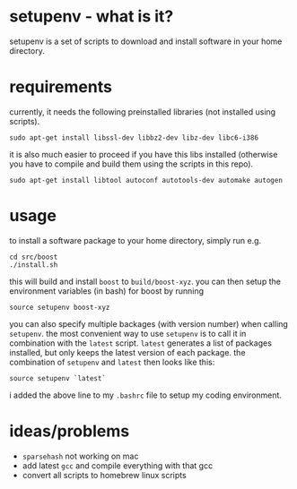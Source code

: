 # setupenv - what is it?
setupenv is a set of scripts to download and install software in your home
directory.

# requirements
currently, it needs the following preinstalled libraries (not installed using
scripts).

```
sudo apt-get install libssl-dev libbz2-dev libz-dev libc6-i386
```

it is also much easier to proceed if you have this libs installed (otherwise
you have to compile and build them using the scripts in this repo).

```
sudo apt-get install libtool autoconf autotools-dev automake autogen
```

# usage
to install a software package to your home directory, simply run e.g.
```
cd src/boost
./install.sh
```
this will build and install `boost` to `build/boost-xyz`. you can then setup
the environment variables (in bash) for boost by running
```
source setupenv boost-xyz
```
you can also specify multiple backages (with version number) when calling
`setupenv`. the most convenient way to use `setupenv` is to call it in
combination with the `latest` script. `latest` generates a list of packages
installed, but only keeps the latest version of each package. the combination
of `setupenv` and `latest` then looks like this:
```
source setupenv `latest`
```

i added the above line to my `.bashrc` file to setup my coding environment.

# ideas/problems
* `sparsehash` not working on mac
* add latest `gcc` and compile everything with that gcc
* convert all scripts to homebrew linux scripts
